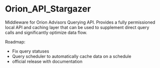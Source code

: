 # Orion_API_Stargazer
Middleware for Orion Advisors Querying API. Provides a fully permissioned local API and caching layer that can be used to supplement direct query calls and significantly optimize data flow.

Roadmap:

- Fix query statuses
- Query scheduler to automatically cache data on a schedule
- official release with documentation
